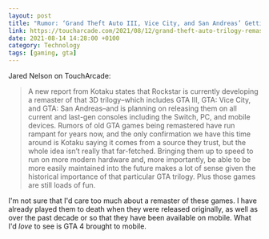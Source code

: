 ```yaml
--- 
layout: post 
title: "Rumor: ‘Grand Theft Auto III, Vice City, and San Andreas’ Getting Remastered" 
link: https://toucharcade.com/2021/08/12/grand-theft-auto-trilogy-remaster-iphone-ipad-android-switch/
date: 2021-08-14 14:28:00 +0100 
category: Technology 
tags: [gaming, gta] 
--- 
```


Jared Nelson on TouchArcade:

>A new report from Kotaku states that Rockstar is currently developing a remaster of that 3D trilogy–which includes GTA III, GTA: Vice City, and GTA: San Andreas–and is planning on releasing them on all current and last-gen consoles including the Switch, PC, and mobile devices. Rumors of old GTA games being remastered have run rampant for years now, and the only confirmation we have this time around is Kotaku saying it comes from a source they trust, but the whole idea isn’t really that far-fetched. Bringing them up to speed to run on more modern hardware and, more importantly, be able to be more easily maintained into the future makes a lot of sense given the historical importance of that particular GTA trilogy. Plus those games are still loads of fun.

I'm not sure that I'd care too much about a remaster of these games. I have already played them to death when they were released originally, as well as over the past decade or so that they have been available on mobile. What I'd *love* to see is GTA 4 brought to mobile.
